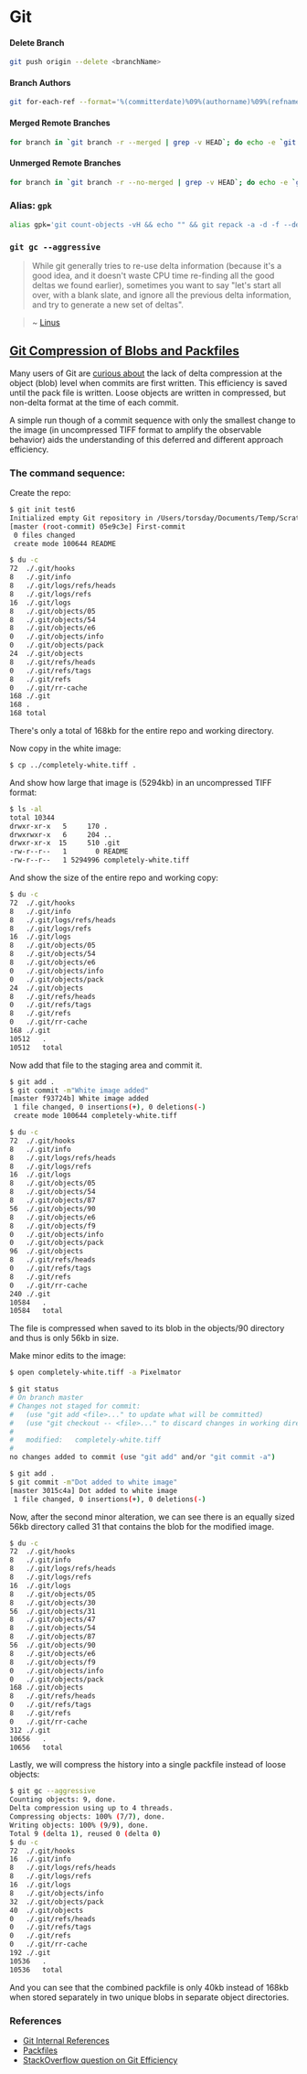 # Git

#### Delete Branch

```bash
git push origin --delete <branchName>
```

#### Branch Authors

```bash
git for-each-ref --format='%(committerdate)%09%(authorname)%09%(refname)' | sort -k5n -k2M -k3n -k4n | grep remotes | awk -F "\t" '{ printf "%-32s %-27s %s\n", $1, $2, $3 }'
```

#### Merged Remote Branches

```bash
for branch in `git branch -r --merged | grep -v HEAD`; do echo -e `git show --format="%ci %cr %an" $branch | head -n 1` \\t$branch; done | sort -r
```

#### Unmerged Remote Branches

```bash
for branch in `git branch -r --no-merged | grep -v HEAD`; do echo -e `git show --format="%ci %cr %an" $branch | head -n 1` \\t$branch; done | sort -r
```

### Alias: `gpk`

```bash
alias gpk='git count-objects -vH && echo "" && git repack -a -d -f --depth=250 --window=250 && echo "" && git count-objects -vH'
```

### `git gc --aggressive`

> While git generally tries to re-use delta information (because it's a good idea, and it doesn't waste CPU time re-finding all the good deltas we found earlier), sometimes you want to say "let's start all over, with a blank slate, and ignore all the previous delta information, and try to generate a new set of deltas".

> ~ [Linus](http://markmail.org/message/gv4uua6ffsuhhjyt)


## [Git Compression of Blobs and Packfiles](https://gist.github.com/matthewmccullough/2695758)

Many users of Git are [curious about](http://programmers.stackexchange.com/questions/148434/why-do-git-mercurial-repositories-use-less-space/148498#148498) the lack of delta compression at the object (blob) level when commits are first written. This efficiency is saved until the pack file is written. Loose objects are written in compressed, but non-delta format at the time of each commit.

A simple run though of a commit sequence with only the smallest change to the image (in uncompressed TIFF format to amplify the observable behavior) aids the understanding of this deferred and different approach efficiency.


### The command sequence:

Create the repo:

```sh
$ git init test6
Initialized empty Git repository in /Users/torsday/Documents/Temp/Scratch/test6/.git/
[master (root-commit) 05e9c3e] First-commit
 0 files changed
 create mode 100644 README

$ du -c
72	./.git/hooks
8	./.git/info
8	./.git/logs/refs/heads
8	./.git/logs/refs
16	./.git/logs
8	./.git/objects/05
8	./.git/objects/54
8	./.git/objects/e6
0	./.git/objects/info
0	./.git/objects/pack
24	./.git/objects
8	./.git/refs/heads
0	./.git/refs/tags
8	./.git/refs
0	./.git/rr-cache
168	./.git
168	.
168	total
```

There's only a total of 168kb for the entire repo and working directory.

Now copy in the white image:

```sh
$ cp ../completely-white.tiff .
```

And show how large that image is (5294kb) in an uncompressed TIFF format:

```sh
$ ls -al
total 10344
drwxr-xr-x   5     170 .
drwxrwxr-x   6     204 ..
drwxr-xr-x  15     510 .git
-rw-r--r--   1       0 README
-rw-r--r--   1 5294996 completely-white.tiff
```

And show the size of the entire repo and working copy:

```sh
$ du -c
72	./.git/hooks
8	./.git/info
8	./.git/logs/refs/heads
8	./.git/logs/refs
16	./.git/logs
8	./.git/objects/05
8	./.git/objects/54
8	./.git/objects/e6
0	./.git/objects/info
0	./.git/objects/pack
24	./.git/objects
8	./.git/refs/heads
0	./.git/refs/tags
8	./.git/refs
0	./.git/rr-cache
168	./.git
10512	.
10512	total
```

Now add that file to the staging area and commit it.

```sh
$ git add .
$ git commit -m"White image added"
[master f93724b] White image added
 1 file changed, 0 insertions(+), 0 deletions(-)
 create mode 100644 completely-white.tiff

$ du -c
72	./.git/hooks
8	./.git/info
8	./.git/logs/refs/heads
8	./.git/logs/refs
16	./.git/logs
8	./.git/objects/05
8	./.git/objects/54
8	./.git/objects/87
56	./.git/objects/90
8	./.git/objects/e6
8	./.git/objects/f9
0	./.git/objects/info
0	./.git/objects/pack
96	./.git/objects
8	./.git/refs/heads
0	./.git/refs/tags
8	./.git/refs
0	./.git/rr-cache
240	./.git
10584	.
10584	total
```

The file is compressed when saved to its blob in the objects/90 directory and thus is only 56kb in size.

Make minor edits to the image:

```sh
$ open completely-white.tiff -a Pixelmator

$ git status
# On branch master
# Changes not staged for commit:
#   (use "git add <file>..." to update what will be committed)
#   (use "git checkout -- <file>..." to discard changes in working directory)
#
#	modified:   completely-white.tiff
#
no changes added to commit (use "git add" and/or "git commit -a")

$ git add .
$ git commit -m"Dot added to white image"
[master 3015c4a] Dot added to white image
 1 file changed, 0 insertions(+), 0 deletions(-)
```

Now, after the second minor alteration, we can see there is an equally sized 56kb directory called 31 that contains the blob for the modified image.

```sh
$ du -c
72	./.git/hooks
8	./.git/info
8	./.git/logs/refs/heads
8	./.git/logs/refs
16	./.git/logs
8	./.git/objects/05
8	./.git/objects/30
56	./.git/objects/31
8	./.git/objects/47
8	./.git/objects/54
8	./.git/objects/87
56	./.git/objects/90
8	./.git/objects/e6
8	./.git/objects/f9
0	./.git/objects/info
0	./.git/objects/pack
168	./.git/objects
8	./.git/refs/heads
0	./.git/refs/tags
8	./.git/refs
0	./.git/rr-cache
312	./.git
10656	.
10656	total
```

Lastly, we will compress the history into a single packfile instead of loose objects:

```sh
$ git gc --aggressive
Counting objects: 9, done.
Delta compression using up to 4 threads.
Compressing objects: 100% (7/7), done.
Writing objects: 100% (9/9), done.
Total 9 (delta 1), reused 0 (delta 0)
$ du -c
72	./.git/hooks
16	./.git/info
8	./.git/logs/refs/heads
8	./.git/logs/refs
16	./.git/logs
8	./.git/objects/info
32	./.git/objects/pack
40	./.git/objects
0	./.git/refs/heads
0	./.git/refs/tags
0	./.git/refs
0	./.git/rr-cache
192	./.git
10536	.
10536	total
```

And you can see that the combined packfile is only 40kb instead of 168kb when stored separately in two unique blobs in separate object directories.

### References
* [Git Internal References](http://git-scm.com/book/en/Git-Internals-Git-References)
* [Packfiles](http://git-scm.com/book/en/Git-Internals-Packfiles)
* [StackOverflow question on Git Efficiency](http://programmers.stackexchange.com/questions/148434/why-do-git-mercurial-repositories-use-less-space/148498#148498)
